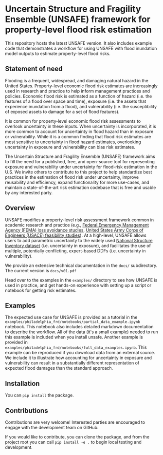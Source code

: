 # Uncertain Structure and Fragility Ensemble (UNSAFE) framework for property-level flood risk estimation
This repository hosts the latest UNSAFE version. It also includes example code that demonstrates a workflow for using UNSAFE with flood inundation model outputs to estimate property-level flood risks.

## Statement of need
Flooding is a frequent, widespread, and damaging natural hazard in the United States. Property-level economic flood risk estimates are increasingly used in research and practice to help inform management practices and policies. Economic flood risk is estimated as a function of hazard (i.e. the features of a flood over space and time), exposure (i.e. the assets that experience inundation from a flood), and vulnerability (i.e. the susceptibility of exposed assets to damage for a set of flood features).

It is common for property-level economic flood risk assessments to overlook uncertainty in these inputs. When uncertainty is incorporated, it is more common to account for uncertainty in flood hazard than in exposure or vulnerability. While it is a common finding that flood risk estimates are most sensitive to uncertainty in flood hazard estimates, overlooking uncertainty in exposure and vulnerability can bias risk estimates.

The Uncertain Structure and Fragility Ensemble (UNSAFE) framework aims to fill the need for a published, free, and open-source tool for representing exposure and vulnerability under uncertainty for flood-risk estimation in the U.S. We invite others to contribute to this project to help standardize best practices in the estimation of flood risk under uncertainty, improve reusability and efficiency, expand functionality for more use-cases, and maintain a state-of-the-art risk estimation codebase that is free and usable by any interested party.

## Overview
UNSAFE modifies a property-level risk assessment framework common in academic research and practice (e.g., [Federal Emergency Management Agency (FEMA) loss avoidance studies](https://www.fema.gov/grants/mitigation/loss-avoidance-studies), [United States Army Corps of Engineers (USACE) feasibility studies](https://www.nad.usace.army.mil/Portals/40/docs/NACCS/10A_PhysicalDepthDmgFxSummary_26Jan2015.pdf)). At a high-level, UNSAFE allows users to add parametric uncertainty to the widely used [National Structure Inventory dataset](https://www.hec.usace.army.mil/confluence/nsi/technicalreferences/2019/technical-documentation) (i.e. uncertainty in exposure), and facilitates the use of multiple, potentially conflicting, expert-based DDFs (i.e. uncertainty in vulnerability). 

We provide an extensive technical documentation in the `docs/` subdirectory. The current version is `docs/v01.pdf`

Head over to the examples in the `examples/` directory to see how UNSAFE is used in practice, and get hands-on experience with setting up a script or notebook for getting risk estimates. 

## Examples
The expected use case for UNSAFE is provided as a tutorial in the `examples/philadelphia_frd/notebooks/partial_data_example.ipynb` notebook. This notebook also includes detailed markdown documentation to describe the workflow. All of the data (it's a small example) needed to run this example is included when you install unsafe. Another example is provided in `examples/philadelphia_frd/notebooks/full_data_examples.ipynb`. This example can be reproduced if you download data from an external source. We include it to illustrate how accounting for uncertainty in exposure and vulnerability can result in a substantially different representation of expected flood damages than the standard approach. 

## Installation
You can `pip install` the package. 

## Contributions
Contributions are very welcome! Interested parties are encouraged to engage with the development team on GitHub. 

If you would like to contribute, you can clone the package, and from the project root you can call `pip install -e .` to begin local testing and development.